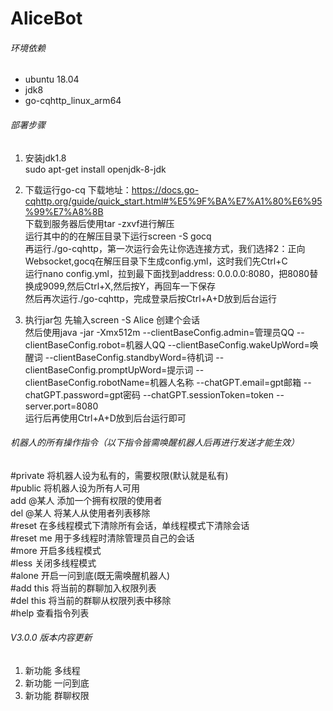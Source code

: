 AliceBot
===========================

###### 环境依赖
* ubuntu 18.04
* jdk8
* go-cqhttp_linux_arm64

###### 部署步骤
1. 安装jdk1.8<br>
     sudo apt-get install openjdk-8-jdk
     
2. 下载运行go-cq
      下载地址：https://docs.go-cqhttp.org/guide/quick_start.html#%E5%9F%BA%E7%A1%80%E6%95%99%E7%A8%8B<br>
      下载到服务器后使用tar -zxvf进行解压<br>
      运行其中的的在解压目录下运行screen -S gocq<br>
      再运行./go-cqhttp，第一次运行会先让你选连接方式，我们选择2：正向Websocket,gocq在解压目录下生成config.yml，这时我们先Ctrl+C<br>
      运行nano config.yml，拉到最下面找到address: 0.0.0.0:8080，把8080替换成9099,然后Ctrl+X,然后按Y，再回车一下保存<br>
      然后再次运行./go-cqhttp，完成登录后按Ctrl+A+D放到后台运行<br>
2. 执行jar包
     先输入screen -S Alice 创建个会话<br>
     然后使用java -jar -Xmx512m --clientBaseConfig.admin=管理员QQ --clientBaseConfig.robot=机器人QQ --clientBaseConfig.wakeUpWord=唤醒词 --clientBaseConfig.standbyWord=待机词 --clientBaseConfig.promptUpWord=提示词 --clientBaseConfig.robotName=机器人名称 --chatGPT.email=gpt邮箱 --chatGPT.password=gpt密码 --chatGPT.sessionToken=token --server.port=8080<br>
     运行后再使用Ctrl+A+D放到后台运行即可

###### 机器人的所有操作指令（以下指令皆需唤醒机器人后再进行发送才能生效）<br>
#private 将机器人设为私有的，需要权限(默认就是私有)<br>
#public 将机器人设为所有人可用<br>
add @某人 添加一个拥有权限的使用者<br>
del @某人 将某人从使用者列表移除<br>
#reset 在多线程模式下清除所有会话，单线程模式下清除会话<br>
#reset me 用于多线程时清除管理员自己的会话<br>
#more 开启多线程模式<br>
#less 关闭多线程模式<br>
#alone 开启一问到底(既无需唤醒机器人)<br>
#add this 将当前的群聊加入权限列表<br>
#del this 将当前的群聊从权限列表中移除<br>
#help 查看指令列表<br>

###### V3.0.0 版本内容更新
1. 新功能     多线程<br>
2. 新功能     一问到底<br>
3. 新功能     群聊权限<br>
